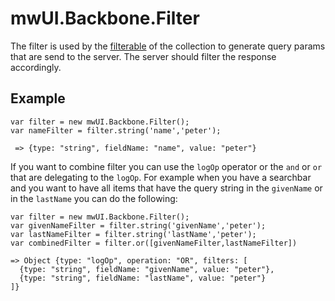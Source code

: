 # mwUI.Backbone.Filter
The filter is used by the [filterable](./filterable_doc.md) of the collection to generate query params 
that are send to the server. 
The server should filter the response accordingly.

## Example
```
var filter = new mwUI.Backbone.Filter();
var nameFilter = filter.string('name','peter');

 => {type: "string", fieldName: "name", value: "peter"}
```
 If you want to combine filter you can use the `logOp` operator or
 the `and` or `or` that are delegating to the `logOp`.
 For example when you have a searchbar and you want to have all items
 that have the query string in the `givenName` or in the `lastName` you
 can do the following:
 ```
 var filter = new mwUI.Backbone.Filter();
 var givenNameFilter = filter.string('givenName','peter');
 var lastNameFilter = filter.string('lastName','peter');
 var combinedFilter = filter.or([givenNameFilter,lastNameFilter])
 
 => Object {type: "logOp", operation: "OR", filters: [
   {type: "string", fieldName: "givenName", value: "peter"},
   {type: "string", fieldName: "lastName", value: "peter"}
 ]}
 ```
